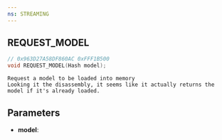 ```yaml
---
ns: STREAMING
---
```

## REQUEST_MODEL

```c
// 0x963D27A58DF860AC 0xFFF1B500
void REQUEST_MODEL(Hash model);
```

```
Request a model to be loaded into memory  
Looking it the disassembly, it seems like it actually returns the model if it's already loaded.  
```

## Parameters
* **model**: 

